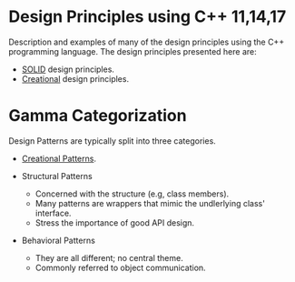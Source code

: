 # Design Principles using C++ 11,14,17

Description and examples of many of the design principles using the C++ programming language. The design principles presented here are:

* [SOLID](SOLID/README.md) design principles.
* [Creational](./creational_patterns) design principles.

# Gamma Categorization
Design Patterns are typically split into three categories.

* [Creational Patterns](./creational_patterns/README.md).

* Structural Patterns
  + Concerned with the structure (e.g, class members).
  + Many patterns are wrappers that mimic the undlerlying class' interface.
  + Stress the importance of good API design.

* Behavioral Patterns
  + They are all different; no central theme.
  + Commonly referred to object communication.